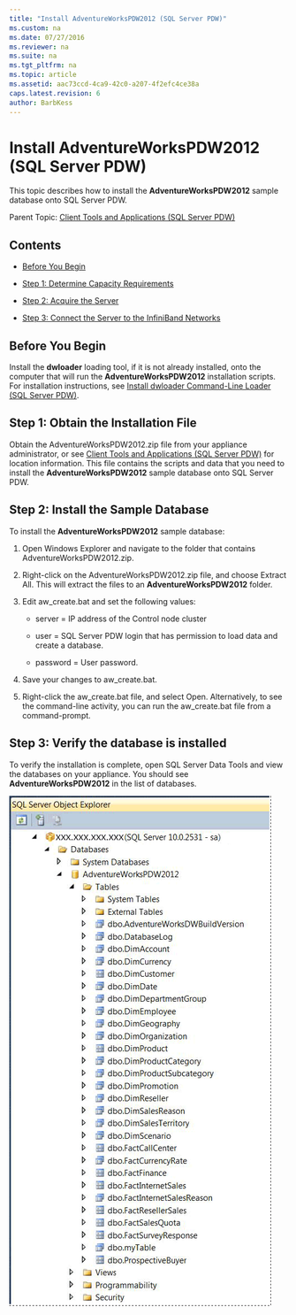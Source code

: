 ```yaml
---
title: "Install AdventureWorksPDW2012 (SQL Server PDW)"
ms.custom: na
ms.date: 07/27/2016
ms.reviewer: na
ms.suite: na
ms.tgt_pltfrm: na
ms.topic: article
ms.assetid: aac73ccd-4ca9-42c0-a207-4f2efc4ce38a
caps.latest.revision: 6
author: BarbKess
---
```

# Install AdventureWorksPDW2012 (SQL Server PDW)
This topic describes how to install the **AdventureWorksPDW2012** sample database onto SQL Server PDW.  
  
Parent Topic: [Client Tools and Applications &#40;SQL Server PDW&#41;](../sqlpdw/client-tools-and-applications-sql-server-pdw.md)  
  
## Contents  
  
-   [Before You Begin](#BeforeBegin)  
  
-   [Step 1: Determine Capacity Requirements](#Step1)  
  
-   [Step 2: Acquire the Server](#Step2)  
  
-   [Step 3: Connect the Server to the InfiniBand Networks](#Step3)  
  
## <a name="BeforeBegin"></a>Before You Begin  
Install the **dwloader** loading tool, if it is not already installed, onto the computer that will run the **AdventureWorksPDW2012** installation scripts. For installation instructions, see [Install dwloader Command-Line Loader &#40;SQL Server PDW&#41;](../sqlpdw/install-dwloader-command-line-loader-sql-server-pdw.md).  
  
## <a name="Step1"></a>Step 1: Obtain the Installation File  
Obtain the AdventureWorksPDW2012.zip file from your appliance administrator, or see [Client Tools and Applications &#40;SQL Server PDW&#41;](../sqlpdw/client-tools-and-applications-sql-server-pdw.md) for location information. This file contains the scripts and data that you need to install the **AdventureWorksPDW2012** sample database onto SQL Server PDW.  
  
## <a name="Step2"></a>Step 2: Install the Sample Database  
To install the **AdventureWorksPDW2012** sample database:  
  
1.  Open Windows Explorer and navigate to the folder that contains AdventureWorksPDW2012.zip.  
  
2.  Right-click on the AdventureWorksPDW2012.zip file, and choose Extract All. This will extract the files to an **AdventureWorksPDW2012** folder.  
  
3.  Edit aw_create.bat and set the following values:  
  
    -   server = IP address of the Control node cluster  
  
    -   user = SQL Server PDW login that has permission to load data and create a database.  
  
    -   password = User password.  
  
4.  Save your changes to aw_create.bat.  
  
5.  Right-click the aw_create.bat file, and select Open. Alternatively, to see the command-line activity, you can run the aw_create.bat file from a command-prompt.  
  
## <a name="Step3"></a>Step 3: Verify the database is installed  
To verify the installation is complete, open SQL Server Data Tools and view the databases on your appliance.  You should see **AdventureWorksPDW2012** in the list of databases.  
  
![AdventureWorksPDW2012](../sqlpdw/media/SQL_Server_PDW_AdventureWorks.png "SQL_Server_PDW_AdventureWorks")  
  
